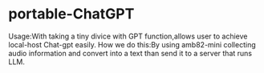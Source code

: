 # portable-ChatGPT
Usage:With taking a tiny divice with GPT function,allows user to achieve local-host Chat-gpt easily.
How we do this:By using amb82-mini collecting audio information and convert into a text than send it to a server that runs LLM.
